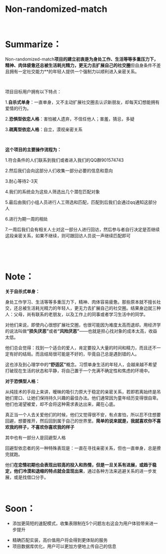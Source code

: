# Non-randomized-match
<p>&nbsp;</p>
<h1>Summarize：</h1>
<p>Non-randomized-match<strong>项目的建立初衷是为身处工作、生活等等多重压力下，精神、肉体疲惫还总被生活耗光精力，更无力去扩展自己的社交圈</strong>但自身条件不差且拥有一定社交能力**的年轻人提供一个强制力以顺利进入亲密关系。</p>
<p>&nbsp;</p>
<p>项目目标用户拥有以下特点：</p>
<p>1.<strong>自杀式单身</strong>：一直单身，又不主动扩展社交圈去认识新朋友，却每天幻想能拥有爱情的行为。</p>
<p>2.<strong>恐惧型依恋人格</strong>：害怕被人遗弃，不信任他人；害羞，猜忌，多疑</p>
<p>3.<strong>疏离型依恋人格</strong>：自立，漠视亲密关系</p>
<p>&nbsp;</p>
<p><strong>这个项目的主要操作流程为：</strong></p>
<p>1.符合条件的人们联系到我们或者进入我们的QQ群901574743</p>
<p>2.然后我们会向这部分人们收集一部分必要的信息和意向</p>
<p>3.耐心等待2-3天</p>
<p>4.我们的系统会为这些人筛选出几个潜在匹配对象</p>
<p>5.最后由我们小组人员进行人工筛选和匹配，匹配到后我们会通过qq通知这部分人</p>
<p>6.进行为期一周的相处</p>
<p>7.一周后我们会有相关人士对这一部分人进行回访，然后参与者自行决定是否继续这段亲密关系，如果不继续，则可跟回访人员说一声继续匹配即可</p>
<p>&nbsp;</p>
<p>&nbsp;</p>
<h1>Note：</h1>
<p><strong>关于自杀式单身：</strong></p>
<p>身处工作学习、生活等等多重压力下，精神、肉体容易疲惫。那些原本就不擅长社交，还总被生活耗光精力的年轻人，更无力去扩展自己的社交圈。结果身边就三种人：父母，尚有联系的老朋友，以及工作上的同事或者学习生活中的同学。</p>
<p>对他们来说，即使内心很想扩展社交圈，也很可能因为难度太高而退却。用经济学的说法叫做<strong>“损失厌恶”</strong>或者<strong>“风险厌恶”</strong>——也就是担心找对象的成本太高，收益太低。</p>
<p>他们总会觉得：找到一个适合的爱人，肯定要投入大量的时间和精力，而且还不一定有好的结局。而且结局很可能是不好的，毕竟自己总是遇到错的人。</p>
<p>这也涉及到心理学中的<strong>“舒适区”</strong>概念。习惯单身生活的年轻人，会越来越不希望打破现在生活的状态和平静，将自己置于一个充满不确定性和焦虑的环境中。</p>
<p> </p>
<p><strong>对于恐惧型人格：</strong></p>
<p>从纯技术的手段上来讲，暧昧的吸引力原大于稳定的亲密关系，若即若离始终是吊她们胃口、让她们保持持久兴趣的最佳办法。他们通常因为童年经历变得很自卑。他们也渴望被爱，却不会将这种需求表达出来，藏在心底。</p>
<p>真正当一个人去关爱他们的时候，他们又觉得很不安，有点害怕，所以忍不住想要回避，想要推开，然后回到属于自己的世界里。<strong>简单的说来就是，我就喜欢你不喜欢我的样子，不喜欢你喜欢我的样子</strong></p>
<p>其中也有一部分人是回避型人格</p>
<p>回避型依恋者的另一种特殊表现是：一直在寻找亲密关系，但也一直单身，总是撩完就跑。</p>
<p>他们<strong>在恋情初期也会表现出较高的投入和热情，但是一旦关系有进展，或趋于稳定，他们冷漠和退缩的特点就会显现出来</strong>，通过各种方法来逃避关系的进一步发展，或是找借口分手。</p>
<p>&nbsp;</p>

<h1>Soon：</h1>
<ul>
<li>添加更简短的速配模式，收集表限制在5个问题左右这会为用户体验带来进一步提升</li>

</ul>
<ul>
<li>精确匹配实装，高价值用户将会得到更体贴的服务</li>
<li>项目数据库优化，用户可以更加方便地上传自己的信息</li>

</ul>



